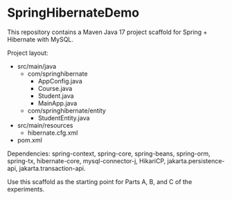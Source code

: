 # SpringHibernateDemo

This repository contains a Maven Java 17 project scaffold for Spring + Hibernate with MySQL.

Project layout:
- src/main/java
  - com/springhibernate
    - AppConfig.java
    - Course.java
    - Student.java
    - MainApp.java
  - com/springhibernate/entity
    - StudentEntity.java
- src/main/resources
  - hibernate.cfg.xml
- pom.xml

Dependencies: spring-context, spring-core, spring-beans, spring-orm, spring-tx, hibernate-core, mysql-connector-j, HikariCP, jakarta.persistence-api, jakarta.transaction-api.

Use this scaffold as the starting point for Parts A, B, and C of the experiments.
